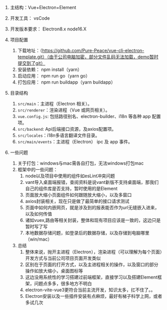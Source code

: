 1. 主结构：Vue+Electron+Element

2. 开发工具： vsCode

3. 开发版本要求： Electron8.x  node16.X

4. 项目配置

   1. 下载地址：（<https://github.com/Pure-Peace/vue-cli-electron-template.git）（由于公司电脑加密，部分文件乱码无法加载，demo暂时提交到了git）>
   2. 安装依赖：  npm install（yarn）
   3. 启动应用：  npm run go（yarn go）
   4. 打包应用：  npm run buildapp（yarn buildapp）

5. 目录结构

   1. `src/main`：主进程（Electron 相关）。
   2. `src/renderer`：渲染进程（Vue 或网页相关）。
   3. `vue.config.js`: 包括路径别名、electron-builder、i18n 等各种 app 配置项。
   4. `src/backend`: Api后端接口资源，及axios配置项。
   5. `src/locales`：i18n多语言翻译文件目录。
   6. `src/main/events`：主进程（Electron） ipc 及 app 事件。

6. 一些问题

   1. 关于打包：windows与mac需各自打包，无法windows打包mac
   2. 框架中的一些问题：
      1. node以及项目中使用的组件如esLint冲突问题
      2. vant导入桌面端报错，查阅资料是说vant新版不支持桌面端，那我们自己的组件库是否支持，暂时使用的是Element
      3. 页面放大缩小页面组件如何跟随放大缩小，以及多窗口
      4. axios封装相关，现在只是做了最简单的接口请求测试
      5. 页面中如何内嵌网页，就是涉及到的报表能否作为url无缝嵌入进来，以及如何传值
      6. 诸如vuex,路由等相关封装，整体和现有项目应该是一致的，这边只是暂时写了写
      7. 本地数据存储问题，如登录后的数据存储，以及存储到电脑哪里（win/mac）
   3. 总结
      1. 整体来说，抛开主进程（Electron），渲染进程（可以理解为每个页面）开发方式与当前公司项目页面开发类似
      2. 区别在于页面的打开方式，以及主进程相关的操作，以及窗口的部分操作如放大缩小，桌面图标等
      3. 这边没用系统性的学习搭建过前端框架，直接学习以及搭建Element框架，问题点多多，很多地方不明白
      4. electron-vite-vue3更符合当前主流开发，知识太多，扛不住了。。
      5. Electron安装以及一些插件安装有点麻烦，最好有梯子科学上网，或者多试几次
